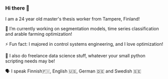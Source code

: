 ### Hi there 👋

I am a 24 year old master's thesis worker from Tampere, Finland!
<!--
**toivow/toivow** is a ✨ _special_ ✨ repository because its `README.md` (this file) appears on your GitHub profile.

Here are some ideas to get you started:

- 🔭 I’m currently working on ...
- 🌱 I’m currently learning ...
- 👯 I’m looking to collaborate on ...
- 🤔 I’m looking for help with ...
- 💬 Ask me about ...
- 📫 How to reach me: ...
- 😄 Pronouns: ...
- ⚡ Fun fact: ...
-->
🔭 I’m currently working on segmentation models, time series classification and arable farming optimization!

⚡ Fun fact: I majored in control systems engineering, and I love optimization!

👯 I also do freelance data science stuff, whatever your small python scripting needs may be!

🗣 I speak Finnish🇫🇮, English 🇺🇸, German 🇩🇪 and Swedish 🇸🇪

<!--🌱 I’m currently learning danish 🇩🇰 -->
